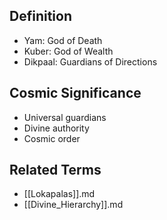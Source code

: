 

## Definition

- Yam: God of Death
- Kuber: God of Wealth
- Dikpaal: Guardians of Directions

## Cosmic Significance

- Universal guardians
- Divine authority
- Cosmic order

## Related Terms

- [[Lokapalas]].md
- [[Divine_Hierarchy]].md